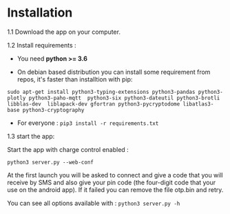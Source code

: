 # Installation

1.1 Download the app on your computer. 

1.2 Install requirements :

- You need **python >= 3.6**

- On debian based distribution you can install some requirement from repos, it's faster than installtion with pip: 
 
 ```
 sudo apt-get install python3-typing-extensions python3-pandas python3-plotly python3-paho-mqtt  python3-six python3-dateutil python3-brotli  libblas-dev  liblapack-dev gfortran python3-pycryptodome libatlas3-base python3-cryptography
 ```
    
- For everyone :
      ```pip3 install -r requirements.txt```
  
            
1.3 start the app:
        
Start the app with charge control enabled :

``python3 server.py --web-conf``

At the first launch you will be asked to connect and give a code that you will receive by SMS and also give your pin code (the four-digit code that your use on the android app).
If it failed you can remove the file otp.bin and retry.

You can see all options available with :
``python3 server.py -h``
